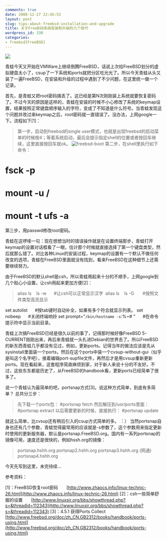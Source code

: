 ```yaml
---
comments: true
date: 2008-12-27 22:45:53
layout: post
slug: tips-about-freebsd-installation-and-upgrade
title: 关于FreeBSD系统安装和升级的几个技巧
wordpress_id: 330
categories:
- freebsd[FreeBSD]
---
```


![](http://www.freebsd.org/logo/logo-full.png)

青蛙今天又开始在VMWare上继续倒腾FreeBSD，话说上次给FreeBSD划分的虚拟硬盘太小了，csup了一下系统和ports就把分区吃光光了。所以今天青蛙从头又装了一遍FreeBSD，在安装和升级的过程中遇到了不少问题，在这里统一做一个记录。

首先，是青蛙又把root密码搞丢了。这已经是第N次刚刚装上系统就要恢复密码了。不过今天的原因是这样的，青蛙在安装的时候不小心修改了系统的keymap设置，结果按照正常键盘顺序输入的字符，变成了不知道是什么符号。当青蛙发现这个问题并改过来keymap之后，root密码就一直错误了。没办法，上网google一下。流程如下[1]：


> 第一步，启动到freebsd的single user模式，也就是出现freebsd的启动菜单的时候按4；等着系统启动，最后会提示指定shell的位置或者按回车继续，这里直接按回车就ok。
![freebsd-boot](http://gfrog.net/wp-content/uploads/2008/12/windowslivewriterfreebsdtipsaboutfreebsdinstallationandup-b1ffreebsd-boot-3.jpg)
第二步，在shell里执行如下命令：
# fsck -p
# mount -u /
# mount -t ufs -a
第三步，用passwd修改root密码。


青蛙在这啰嗦一句：现在想想当时的错误操作就是在设置终端那步，青蛙打开keymap的设置对话框看了一眼，估计那个时候就直接选择了第一个键盘类型，然后就那么错了。对比各种Linux的安装过程，keymap的设置有一个默认不做任何改变的选项，青蛙在FreeBSD里面就没有找到，看来FreeBSD在这种细节上还需要继续努力。

由于FreeBSD的默认shell是csh，所以青蛙用起来十分的不顺手，上网google到几个贴心小设置，让csh用起来更加方便[2]：


> alias ls    ls -w      #让csh可以正常显示汉字 
alias ls    ls -G       #按照文件类型高亮显示

set autolist      #按tab键时自动补全，如果有多个符合就显示列表。
set nobeep      #关闭终端响铃
set prompt="`/bin/hostname -s`:%~# "      #在命令提示符中显示当前目录。


青蛙上次搞FreeBSD已经是很久以前的事了，记得那时候好像FreeBSD 5-CURRENT刚刚出来，再后来青蛙就一头扎进Debian的世界去了。所以FreeBSD的新东西青蛙几乎都没有见过，例如，更新ports。记得当年的做法应该是先从sysinstall里面装一个ports，然后在这个ports中装一个cvsup-without-gui（似乎是叫这个名字吧），接着编辑port-supfile文件，再然后才是用cvsup重新更新ports。现在看起来，这套程序简直麻烦到家，对于新人来说十分的不友好。不过，这些东东都是历史了，从FreeBSD的handbook看，更新ports已经简单了很多了。

说一个青蛙认为最简单的吧，portsnap方式[3]。说这种方式简单，到底有多简单？ 总共分三步：


> 先下载一个ports包：
#portsnap fetch
然后解压到/usr/ports里面：
#portsnap extract
以后需要更新的时候，直接执行：
#portsnap update


就这么简单，比cvsup还有稍后引入的csup方式简单的多。 ：） 当然portsnap自身也还有几个参数，青蛙觉得最常用的应该就是-s参数了，这个参数用来指定更新时使用的更新服务器，默认是portsnap.FreeBSD.org。国内有一系列portsnap的镜像可用，速度还是很快的，例如hssh.org的镜像：


> portsnap.hshh.org
portsnap2.hshh.org
portsnap3.hshh.org (网通)
portsnap4.hshh.org


今天先写到这里，未完待续...

参考资料：

[1]：FreeBSD恢复root密码
      [http://www.zhaocs.info/linux-technic-26.html](http://www.zhaocs.info/linux-technic-26.html)
[2]：csh一些简单舒服的设置
      [http://www.linuxsir.org/bbs/showthread.php?s=&threadid=112343](http://www.linuxsir.org/bbs/showthread.php?s=&threadid=112343)
[3]：4.5.1 获得Ports Collect
      [http://www.freebsd.org/doc/zh_CN.GB2312/books/handbook/ports-using.html](http://www.freebsd.org/doc/zh_CN.GB2312/books/handbook/ports-using.html)
